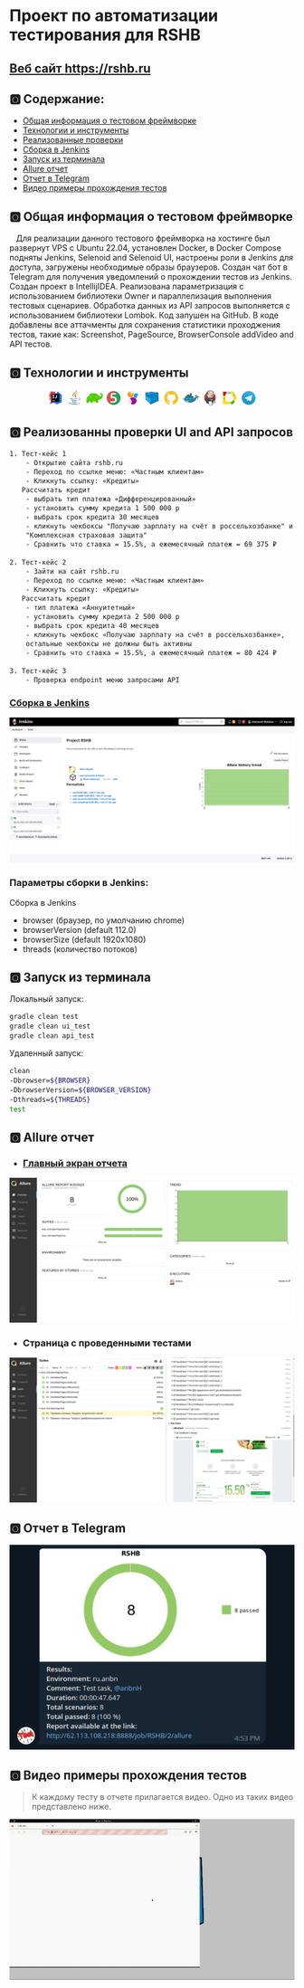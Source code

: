 # Проект по автоматизации тестирования для RSHB
## <a target="_blank" href="https://rshb.ru/">Веб сайт https://rshb.ru</a>
## :o2: Содержание:

- <a href="#shinto_shrine-общая-информация-о-тестовом-фреймворке">Общая информация о тестовом фреймворке</a>
- <a href="#shinto_shrine-технологии-и-инструменты">Технологии и инструменты</a>
- <a href="#shinto_shrine-реализованные-проверки">Реализованные проверки</a>
- <a href="#shinto_shrine-сборка-в-Jenkins">Сборка в Jenkins</a>
- <a href="#shinto_shrine-запуск-из-терминала">Запуск из терминала</a>
- <a href="#shinto_shrine-allure-отчет">Allure отчет</a>
- <a href="#shinto_shrine-отчет-в-telegram">Отчет в Telegram</a>
- <a href="#shinto_shrine-видео-примеры-прохождения-тестов">Видео примеры прохождения тестов</a>

## :o2: Общая информация о тестовом фреймворке
&nbsp;&nbsp;&nbsp;Для реализации данного тестового фреймворка на хостинге был развернут VPS
с Ubuntu 22.04, установлен Docker, в Docker Compose подняты Jenkins, Selenoid and Selenoid UI,
настроены роли в Jenkins для доступа, загружены необходимые образы браузеров. Создан чат бот
в Telegram для получения уведомлений о прохождении тестов из Jenkins. Создан проект в
IntellijIDEA. Реализована параметризация с использованием библиотеки Owner и параллелизация
выполнения тестовых сценариев. Обработка данных из API запросов выполняется с использованием
библиотеки Lombok. Код запушен на GitHub. В коде добавлены все аттачменты для сохранения
статистики проходжения тестов, такие как: Screenshot, PageSource, BrowserConsole addVideo and
API тестов. 

## :o2: Технологии и инструменты
<p align="center">
<img width="6%" title="IntelliJ IDEA" src="images/logo/IntelliJ_IDEA.svg">
<img width="6%" title="Java" src="images/logo/Java.svg">
<img width="6%" title="Gradle" src="images/logo/Gradle.png">
<img width="6%" title="JUnit5" src="images/logo/JUnit5.svg">
<img width="6%" title="Selenide" src="images/logo/Selenide.svg">
<img width="6%" title="Selenoid" src="images/logo/Selenoid.svg">
<img width="6%" title="GitHub" src="images/logo/Github.png">
<img width="6%" title="GitHub" src="images/logo/Docker.svg">
<img width="6%" title="Jenkins" src="images/logo/Jenkins.svg">
<img width="6%" title="Allure Report" src="images/logo/Allure_Report.svg">
<img width="6%" title="Telegram" src="images/logo/Telegram.svg">
</p>

## :o2: Реализованны проверки UI and API запросов

    1. Тест-кейс 1
        - Открытие сайта rshb.ru
        - Переход по ссылке меню: «Частным клиентам»
        - Кликнуть ссылку: «Кредиты»
       Рассчитать кредит
        - выбрать тип платежа «Дифференцированный»
        - установить сумму кредита 1 500 000 р
        - выбрать срок кредита 30 месяцев
        - кликнуть чекбоксы "Получаю зарплату на счёт в россельхозбанке" и
        "Комплексная страховая защита"
        - Сравнить что ставка = 15.5%, а ежемесячный платеж = 69 375 ₽

    2. Тест-кейс 2
        - Зайти на сайт rshb.ru
        - Переход по ссылке меню: «Частным клиентам»
        - Кликнуть ссылку: «Кредиты»
       Рассчитать кредит
        - тип платежа «Аннуитетный»
        - установить сумму кредита 2 500 000 р
        - выбрать срок кредита 40 месяцев
        - кликнуть чекбокс «Получаю зарплату на счёт в россельхозбанке»,
        остальные чекбоксы не должны быть активны
        - Сравнить что ставка = 15.5%, а ежемесячный платеж = 80 424 ₽

    3. Тест-кейс 3
        - Проверка endpoint меню запросами API

### <a target="_blank" href="http://62.113.108.218:8888/job/rshb/">Сборка в Jenkins</a>
<p align="center">
  <img title="Jenkins Dashboard" src="images/screenshots/jenkins_dashboard.png">
</p>

### Параметры сборки в Jenkins:
Сборка в Jenkins
- browser (браузер, по умолчанию chrome)
- browserVersion (default 112.0)
- browserSize (default 1920x1080)
- threads (количество потоков)

## :o2: Запуск из терминала
Локальный запуск:
```bash
gradle clean test
gradle clean ui_test
gradle clean api_test
```

Удаленный запуск:
```bash
clean
-Dbrowser=${BROWSER}
-DbrowserVersion=${BROWSER_VERSION}
-Dthreads=${THREADS}
test
```

## :o2: Allure отчет    
- ### <a target="_blank" href="http://62.113.108.218:8888/job/rshb/12/allure/">Главный экран отчета</a>
<p align="center">
<img title="Allure Overview Dashboard" src="images/screenshots/allure_main_page.png">
</p>

- ### Страница с проведенными тестами
<p align="center">
<img title="Allure Test Page" src="images/screenshots/allure_test_page.png">
</p>

## :o2: Отчет в Telegram
<p align="center">
<img title="Telegram notification message" src="images/screenshots/telegram_notification.png">
</p>

## :o2: Видео примеры прохождения тестов
> К каждому тесту в отчете прилагается видео. Одно из таких видео представлено ниже.
<p align="center">
  <img title="Selenoid Video" src="images/gif/video.gif">
</p>